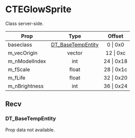 # CTEGlowSprite

Class server-side.

|Prop|Type|Offset|
|---|:-:|:-:|
|baseclass|[DT_BaseTempEntity](#dt_basetempentity)|0 \| 0x0|
|m_vecOrigin|vector|12 \| 0xc|
|m_nModelIndex|int|24 \| 0x18|
|m_fScale|float|28 \| 0x1c|
|m_fLife|float|32 \| 0x20|
|m_nBrightness|int|36 \| 0x24|

## Recv

### DT_BaseTempEntity

Prop data not available.
